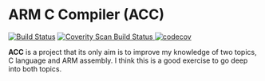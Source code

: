 # ARM C Compiler (ACC)
[![Build Status](https://travis-ci.org/maitesin/acc.svg?branch=master)](https://travis-ci.org/maitesin/acc)
<a href="https://scan.coverity.com/projects/arm-c-compiler">
  <img alt="Coverity Scan Build Status" src="https://scan.coverity.com/projects/7891/badge.svg"/>
</a>
[![codecov](https://codecov.io/gh/maitesin/acc/branch/master/graph/badge.svg)](https://codecov.io/gh/maitesin/acc)


**ACC** is a project that its only aim is to improve my knowledge of two topics, C language and ARM assembly. I think this is a good exercise to go deep into both topics.
